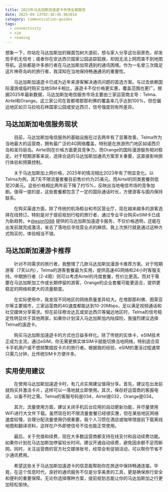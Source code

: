 ```yaml
---
title: 2023年马达加斯加遠遊卡市场全面报告
date: 2025-09-13T02:38:45.961014
category: communication-guides
tags:
  - connectivity
  - sim
  - roaming
---
```


想象一下，你站在马达加斯加的猴面包树大道前，想与家人分享这壮丽景色，却发现手机无信号；或者你在安达西贝国家公园追踪狐猴，却因无法上网而查不到地图导航。这些都是许多旅行者在马达加斯加常遇到的通讯困境。作为一名曾三次踏足这片神奇岛屿的旅行者，我深知在当地保持畅通通讯的重要性。

　　马达加斯加遠遊卡已成为近年来游客解决通讯问题的首选方案。与过去依赖国际漫游或临时购买当地SIM卡相比，遠遊卡不仅价格更实惠，覆盖范围也更广。根据2025年最新数据，马达加斯加电信服务市场主要由三家运营商主导：Telma、Airtel和Orange。这三家公司在首都塔那那利佛的覆盖率几乎达到100%，但在偏远地区如贝马拉哈石林国家公园或安达西贝，信号强度则有所差异。

## 马达加斯加电信服务现状

　　目前，马达加斯加电信服务的基础设施在过去两年有了显著改善。Telma作为当地最大的运营商，拥有最广泛的4G网络覆盖，特别是在旅游热门地区如诺西贝岛和圣玛丽岛。Airtel则在价格方面更具竞争力，而Orange的国际漫游服务相对稳定。对于短期游客来说，选择合适的马达加斯加通讯方案至关重要，这直接影响旅行体验和预算控制。

　　关于马达加斯加上网价格，2025年的情况相比2023年有了明显变化。以Telma为例，其7天不限流量套餐目前售价约为25美元，而Airtel的同类套餐则低至20美元。这些价格相比两年前下降了约15%，反映出当地电信市场的竞争加剧。值得一提的是，这些套餐都包含了一定的国际通话时长，方便游客与国内保持联系。

　　在购买渠道方面，除了传统的机场柜台和市区营业厅，现在越来越多的游客选择在线预订。特别是对于提前规划行程的旅行者，通过专业平台购买eSIM卡已成为新趋势。✈[@esim1088](https://t.me/s/esim1088) 提供的马达加斯加遠遊卡服务，不仅价格透明，还能在出发前就完成激活，省去了落地后寻找营业点的麻烦。我上次旅行就是通过这种方式购买的，体验相当不错。

## 马达加斯加漫游卡推荐

　　针对不同需求的旅行者，我整理了几款马达加斯加漫游卡推荐方案。对于短期游客（7天以内），Telma的游客套餐最为实用，提供高速4G网络和24小时客服支持。中期旅行者（2-4周）则可以考虑Airtel的月度套餐，性价比更高。而对于需要在马达加斯加工作或长期停留的游客，Orange的企业套餐可能更适合，提供更稳定的网络和更大的流量额度。

　　在实际使用中，我发现不同地区的网络质量差异较大。在塔那那利佛、图莱亚尔等主要城市，三家运营商的4G速度都能达到10-20Mbps，足以满足视频通话和社交媒体分享需求。但在前往穆龙达瓦或安达西贝等偏远地区时，Telma的信号稳定性明显优于其他两家。如果你计划深入马达加斯加内陆探险，我强烈建议选择Telma的遠遊卡。

　　购买马达加斯加遠遊卡的方式也日益多样化。除了传统的实体卡，eSIM技术正成为主流。通过eSIM，你无需更换实体SIM卡就能切换当地网络，特别适合双卡手机用户或不想频繁插拔卡片的旅行者。根据我的经验，eSIM的激活过程通常只需几分钟，比传统SIM卡方便许多。

## 实用使用建议

　　在使用马达加斯加遠遊卡时，有几点实用建议值得分享。首先，建议在出发前就购买并激活卡片，这样可以一落地就立即使用。其次，保存好运营商的客服电话，以备不时之需。Telma的客服号码是034，Airtel是032，Orange是034。

　　其次，流量使用方面，建议关闭手机后台应用的自动更新功能，并尽量使用WiFi进行大文件下载。虽然现在的不限流量套餐已经很实惠，但在某些地区网络速度较慢，合理分配流量使用仍很重要。我个人习惯在酒店或咖啡馆提前下载离线地图和翻译资料，这样在户外即使信号不佳也能正常使用。

　　最后，关于充值和续费，现在大多数运营商都支持在线支付和自动续费功能。如果你计划在马达加斯加停留较长时间，建议开通自动续费，避免因余额不足而断网。同时，关注运营商的官方社交媒体账号，经常会有促销活动，可以帮你节省不少通讯费用。

　　希望这些关于马达加斯加遠遊卡的信息能帮助你在旅途中保持畅通连接。毕竟，在这个信息时代，良好的通讯服务不仅是分享美景的工具，更是确保旅行安全和便利的重要保障。无论你选择哪种方案，提前规划总能让你的马达加斯加之行更加轻松愉快。